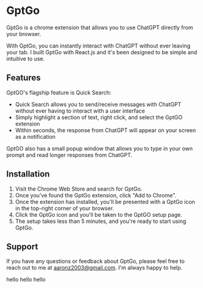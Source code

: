 # GptGo

GptGo is a chrome extension that allows you to use ChatGPT directly from your browser. 

With GptGo, you can instantly interact with ChatGPT without ever leaving your tab. I built GptGo with React.js and it's been designed to be simple and intuitive to use. 

## Features

GptGO's flagship feature is Quick Search:
* Quick Search allows you to send/receive messages with ChatGPT without ever having to interact with a user interface
* Simply highlight a section of text, right click, and select the GptGO extension
* Within seconds, the response from ChatGPT will appear on your screen as a notification

GptGO also has a small popup window that allows you to type in your own prompt and read longer responses from ChatGPT.

## Installation

1. Visit the Chrome Web Store and search for GptGo.
2. Once you've found the GptGo extension, click "Add to Chrome".
3. Once the extension has installed, you'll be presented with a GptGo icon in the top-right corner of your browser.
4. Click the GptGo icon and you'll be taken to the GptGO setup page.
5. The setup takes less than 5 minutes, and you're ready to start using GptGo.

## Support

If you have any questions or feedback about GptGo, please feel free to reach out to me at aaronz2003@gmail.com. I'm always happy to help.


hello hello hello